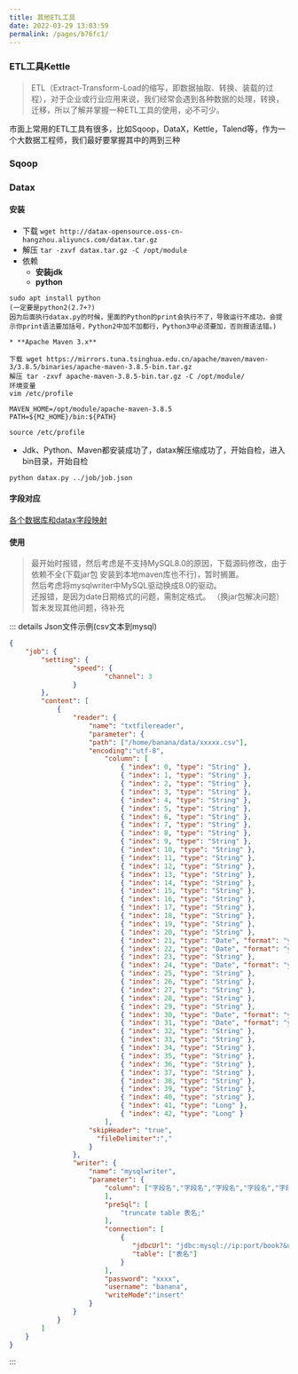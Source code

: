 ```yaml
---
title: 其他ETL工具
date: 2022-03-29 13:03:59
permalink: /pages/b76fc1/
---
```


### ETL工具Kettle

> ETL（Extract-Transform-Load的缩写，即数据抽取、转换、装载的过程），对于企业或行业应用来说，我们经常会遇到各种数据的处理，转换，迁移，所以了解并掌握一种ETL工具的使用，必不可少。

市面上常用的ETL工具有很多，比如Sqoop，DataX，Kettle，Talend等，作为一个大数据工程师，我们最好要掌握其中的两到三种


### Sqoop

### Datax

#### 安装

* 下载 `wget http://datax-opensource.oss-cn-hangzhou.aliyuncs.com/datax.tar.gz`
* 解压 `tar -zxvf datax.tar.gz -C /opt/module`
* 依赖
	* **安装jdk**
	* **python**
```
sudo apt install python
(一定要是python2(2.7+?)
因为后面执行datax.py的时候，里面的Python的print会执行不了，导致运行不成功，会提示你print语法要加括号，Python2中加不加都行，Python3中必须要加，否则报语法错。)
```
	* **Apache Maven 3.x**   
```
下载 wget https://mirrors.tuna.tsinghua.edu.cn/apache/maven/maven-3/3.8.5/binaries/apache-maven-3.8.5-bin.tar.gz
解压 tar -zxvf apache-maven-3.8.5-bin.tar.gz -C /opt/module/
环境变量
vim /etc/profile

MAVEN_HOME=/opt/module/apache-maven-3.8.5
PATH=${M2_HOME}/bin:${PATH}

source /etc/profile
```
* Jdk、Python、Maven都安装成功了，datax解压缩成功了，开始自检，进入bin目录，开始自检
```language
python datax.py ../job/job.json
```

#### 字段对应

[各个数据库和datax字段映射](https://blog.csdn.net/WANTAWAY314/article/details/113499474?utm_medium=distribute.pc_aggpage_search_result.none-task-blog-2~aggregatepage~first_rank_ecpm_v1~rank_v31_ecpm-2-113499474.pc_agg_new_rank&utm_term=datax+%E5%AD%97%E6%AE%B5%E7%B1%BB%E5%9E%8B&spm=1000.2123.3001.4430)

#### 使用

> 最开始时报错，然后考虑是不支持MySQL8.0的原因，下载源码修改，由于依赖不全(下载jar包 安装到本地maven库也不行)，暂时搁置。    
> 然后考虑将mysqlwriter中MySQL驱动换成8.0的驱动。   
> 还报错，是因为date日期格式的问题，需制定格式。
> （换jar包解决问题）暂未发现其他问题，待补充

::: details
Json文件示例(csv文本到mysql)

```json
{
    "job": {
        "setting": {
                "speed": {
                        "channel": 3 
                }
        },
        "content": [
            {
                "reader": {
                    "name": "txtfilereader",
                    "parameter": {
                    "path": ["/home/banana/data/xxxxx.csv"],
                    "encoding":"utf-8",
                        "column": [
                            { "index": 0, "type": "String" },
                            { "index": 1, "type": "String" },
                            { "index": 2, "type": "String" },
                            { "index": 3, "type": "String" },
                            { "index": 4, "type": "String" },
                            { "index": 5, "type": "String" },
                            { "index": 6, "type": "String" },
                            { "index": 7, "type": "String" },
                            { "index": 8, "type": "String" },
                            { "index": 9, "type": "String" },
                            { "index": 10, "type": "String" },
                            { "index": 11, "type": "String" },
                            { "index": 12, "type": "String" },
                            { "index": 13, "type": "String" },
                            { "index": 14, "type": "String" },
                            { "index": 15, "type": "String" },
                            { "index": 16, "type": "String" },
                            { "index": 17, "type": "String" },
                            { "index": 18, "type": "String" },
                            { "index": 19, "type": "String" },
                            { "index": 20, "type": "String" },
                            { "index": 21, "type": "Date", "format": "yyyy/MM/dd" },
                            { "index": 22, "type": "Date", "format": "yyyy/MM/dd" },
                            { "index": 23, "type": "String" },
                            { "index": 24, "type": "Date", "format": "yyyy/MM/dd HH:mm:ss" },
                            { "index": 25, "type": "String" },
                            { "index": 26, "type": "String" },
                            { "index": 27, "type": "String" },
                            { "index": 28, "type": "String" },
                            { "index": 29, "type": "String" },
                            { "index": 30, "type": "Date", "format": "yyyy/MM/dd HH:mm:ss" },
                            { "index": 31, "type": "Date", "format": "yyyy/MM/dd" },
                            { "index": 32, "type": "String" },
                            { "index": 33, "type": "String" },
                            { "index": 34, "type": "String" },
                            { "index": 35, "type": "String" },
                            { "index": 36, "type": "String" },
                            { "index": 37, "type": "String" },
                            { "index": 38, "type": "String" },
                            { "index": 39, "type": "String" },
                            { "index": 40, "type": "string" },
                            { "index": 41, "type": "Long" },
                            { "index": 42, "type": "Long" }
                        ],
                    "skipHeader": "true",
                      "fileDelimiter":","
                    }
                },
                "writer": {
                    "name": "mysqlwriter",
                    "parameter": {
                        "column": ["字段名","字段名","字段名","字段名","字段名","字段名","字段名","字段名","字段名","字段名","字段名","字段名","字段名","字段名","字段名","字段名","字段名","字段名","字段名","字段名","字段名","字段名","字段名","字段名","字段名","字段名","字段名","字段名","字段名","字段名","字段名","字段名","字段名","字段名","字段名","字段名","字段名","字段名","字段名","字段名","字段名","字段名","字段名"
                        ],
                        "preSql": [
                            "truncate table 表名;"
                        ],
                        "connection": [
                            {
                               "jdbcUrl": "jdbc:mysql://ip:port/book?&useSSL=false&serverTimezone=Asia/Shanghai",
                               "table": ["表名"]
                            }
                        ],
                        "password": "xxxx",
                        "username": "banana",
                        "writeMode":"insert"
                    }
                }
            }
        ]
    }
}
```
::: 
